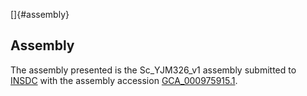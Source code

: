 []{#assembly}

Assembly
--------

The assembly presented is the Sc\_YJM326\_v1 assembly submitted to
[INSDC](http://www.insdc.org) with the assembly accession
[GCA\_000975915.1](http://www.ebi.ac.uk/ena/data/view/GCA_000975915.1).
